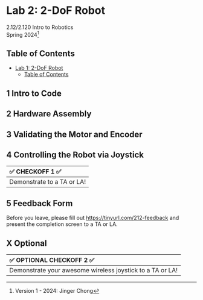 # Lab 2: 2-DoF Robot

2.12/2.120 Intro to Robotics  
Spring 2024[^1]

## Table of Contents
- [Lab 1: 2-DoF Robot](#lab-2-2-dof-robot)
  - [Table of Contents](#table-of-contents)  
    
## 1 Intro to Code



## 2 Hardware Assembly


## 3 Validating the Motor and Encoder

## 4 Controlling the Robot via Joystick

| :white_check_mark: CHECKOFF 1 :white_check_mark:   |
|:---------------------------------------------------|
| Demonstrate  to a TA or LA! |

## 5 Feedback Form

Before you leave, please fill out https://tinyurl.com/212-feedback and present the completion screen to a TA or LA. 

## X Optional

| :white_check_mark: OPTIONAL CHECKOFF 2 :white_check_mark:   |
|:---------------------------------------------------|
| Demonstrate your awesome wireless joystick to a TA or LA! |



[^1]: Version 1 - 2024: Jinger Chong
